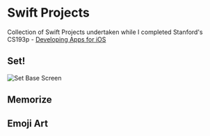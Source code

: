 # Swift Projects
Collection of Swift Projects undertaken while I completed Stanford's CS193p - [Developing Apps for iOS](https://cs193p.sites.stanford.edu/)

## Set!
![Set Base Screen](/Photos/SetGame_1.jpg "Base Screen")

## Memorize


## Emoji Art
